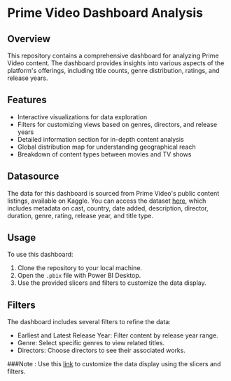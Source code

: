 # Prime Video Dashboard Analysis

## Overview
This repository contains a comprehensive dashboard for analyzing Prime Video content. The dashboard provides insights into various aspects of the platform's offerings, including title counts, genre distribution, ratings, and release years.

## Features
- Interactive visualizations for data exploration
- Filters for customizing views based on genres, directors, and release years
- Detailed information section for in-depth content analysis
- Global distribution map for understanding geographical reach
- Breakdown of content types between movies and TV shows

## Datasource
The data for this dashboard is sourced from Prime Video's public content listings, available on Kaggle. You can access the dataset [here](https://www.kaggle.com/datasets/shivamb/amazon-prime-movies-and-tv-shows), which includes metadata on cast, country, date added, description, director, duration, genre, rating, release year, and title type.

## Usage
To use this dashboard:
1. Clone the repository to your local machine.
2. Open the `.pbix` file with Power BI Desktop.
3. Use the provided slicers and filters to customize the data display.

## Filters
The dashboard includes several filters to refine the data:
- Earliest and Latest Release Year: Filter content by release year range.
- Genre: Select specific genres to view related titles.
- Directors: Choose directors to see their associated works.

###Note : Use this [link](https://www.novypro.com/profile_projects/dileepb) to customize the data display using the slicers and filters.
